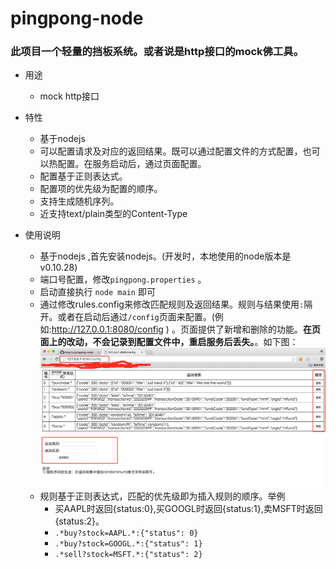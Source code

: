 # pingpong-node

### 此项目一个轻量的挡板系统。或者说是http接口的mock佛工具。

+ 用途
	+ mock http接口
	
+ 特性
	+ 基于nodejs
	+ 可以配置请求及对应的返回结果。既可以通过配置文件的方式配置，也可以热配置。在服务启动后，通过页面配置。
	+ 配置基于正则表达式。
	+ 配置项的优先级为配置的顺序。
	+ 支持生成随机序列。
	+ 近支持text/plain类型的Content-Type
	
+ 使用说明
	+ 基于nodejs ,首先安装nodejs。(开发时，本地使用的node版本是v0.10.28)
	+ 端口号配置，修改```pingpong.properties``` 。
	+ 启动直接执行 ``` node main ``` 即可
	+ 通过修改rules.config来修改匹配规则及返回结果。规则与结果使用```:```隔开。或者在启动后通过```/config```页面来配置。(例如:http://127.0.0.1:8080/config ) 。页面提供了新增和删除的功能。<b>在页面上的改动，不会记录到配置文件中，重启服务后丢失。</b>。如下图：
		![](https://github.com/ming-liu/pingpong-node/blob/master/config.png)
	+ 规则基于正则表达式，匹配的优先级即为插入规则的顺序。举例
		+ 买AAPL时返回{status:0},买GOOGL时返回{status:1},卖MSFT时返回{status:2}。
		+ ```.*buy?stock=AAPL.*:{"status": 0}```
		+ ```.*buy?stock=GOOGL.*:{"status": 1}```
		+ ```.*sell?stock=MSFT.*:{"status": 2}```
	